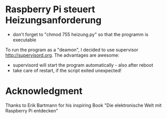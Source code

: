 # Raspberry Pi steuert Heizungsanforderung

* don't forget to "chmod 755 heizung.py" so that the programm is executable

To run the program as a "deamon", I decided to use 
supervisor http://supervisord.org. The advantages are awesome: 

* supervisord will start the program automatically - also after reboot 
* take care of restart, if the script exited unexpected!

# Acknowledgment

Thanks to Erik Bartmann for his inspiring Book "Die elektronische Welt mit Raspberry Pi entdecken"
